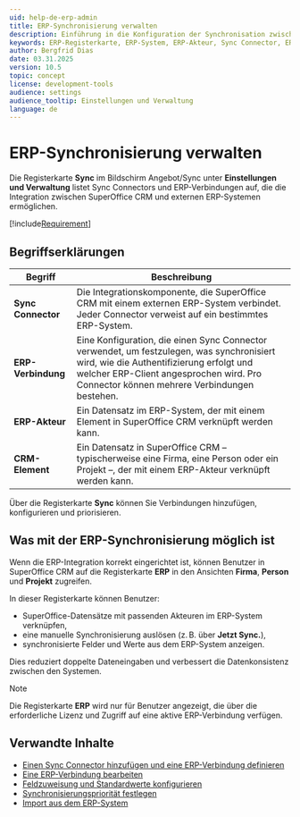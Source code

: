 ```yaml
---
uid: help-de-erp-admin
title: ERP-Synchronisierung verwalten
description: Einführung in die Konfiguration der Synchronisation zwischen SuperOffice CRM und externen ERP-Systemen.
keywords: ERP-Registerkarte, ERP-System, ERP-Akteur, Sync Connector, ERP-Verbindung, Synchronisation, Connector, Verbindung, Angebot/Sync-Bildschirm, ERP
author: Bergfrid Dias
date: 03.31.2025
version: 10.5
topic: concept
license: development-tools
audience: settings
audience_tooltip: Einstellungen und Verwaltung
language: de
---
```


# ERP-Synchronisierung verwalten

Die Registerkarte **Sync** im Bildschirm Angebot/Sync unter **Einstellungen und Verwaltung** listet Sync Connectors und ERP-Verbindungen auf, die die Integration zwischen SuperOffice CRM und externen ERP-Systemen ermöglichen.

[!include[Requirement](../../learn/includes/req-expander-services.md)]

## Begriffserklärungen

| Begriff | Beschreibung |
|---|---|
| **Sync Connector** | Die Integrationskomponente, die SuperOffice CRM mit einem externen ERP-System verbindet. Jeder Connector verweist auf ein bestimmtes ERP-System. |
| **ERP-Verbindung** | Eine Konfiguration, die einen Sync Connector verwendet, um festzulegen, was synchronisiert wird, wie die Authentifizierung erfolgt und welcher ERP-Client angesprochen wird. Pro Connector können mehrere Verbindungen bestehen. |
| **ERP-Akteur** | Ein Datensatz im ERP-System, der mit einem Element in SuperOffice CRM verknüpft werden kann. |
| **CRM-Element** | Ein Datensatz in SuperOffice CRM – typischerweise eine Firma, eine Person oder ein Projekt –, der mit einem ERP-Akteur verknüpft werden kann. |

Über die Registerkarte **Sync** können Sie Verbindungen hinzufügen, konfigurieren und priorisieren.

## Was mit der ERP-Synchronisierung möglich ist

Wenn die ERP-Integration korrekt eingerichtet ist, können Benutzer in SuperOffice CRM auf die Registerkarte **ERP** in den Ansichten **Firma**, **Person** und **Projekt** zugreifen.

In dieser Registerkarte können Benutzer:

* SuperOffice-Datensätze mit passenden Akteuren im ERP-System verknüpfen,
* eine manuelle Synchronisierung auslösen (z. B. über **Jetzt Sync.**),
* synchronisierte Felder und Werte aus dem ERP-System anzeigen.

Dies reduziert doppelte Dateneingaben und verbessert die Datenkonsistenz zwischen den Systemen.

> [!NOTE]
> Die Registerkarte **ERP** wird nur für Benutzer angezeigt, die über die erforderliche Lizenz und Zugriff auf eine aktive ERP-Verbindung verfügen.

## Verwandte Inhalte

* [Einen Sync Connector hinzufügen und eine ERP-Verbindung definieren][1]
* [Eine ERP-Verbindung bearbeiten][7]
* [Feldzuweisung und Standardwerte konfigurieren][4]
* [Synchronisierungspriorität festlegen][3]
* [Import aus dem ERP-System][9]

<!-- Referenced links -->
[1]: add-connection.md
[3]: configure.md#priority
[4]: configure.md
[7]: update-connection.md
[9]: ../../admin/import/learn/import-from-erp.md
